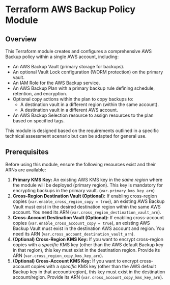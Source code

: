 # Terraform AWS Backup Policy Module

## Overview

This Terraform module creates and configures a comprehensive AWS Backup policy within a single AWS account, including:

*   An AWS Backup Vault (primary storage for backups).
*   An optional Vault Lock configuration (WORM protection) on the primary vault.
*   An IAM Role for the AWS Backup service.
*   An AWS Backup Plan with a primary backup rule defining schedule, retention, and encryption.
*   Optional copy actions within the plan to copy backups to:
    *   A destination vault in a different region (within the same account).
    *   A destination vault in a different AWS account.
*   An AWS Backup Selection resource to assign resources to the plan based on specified tags.

This module is designed based on the requirements outlined in a specific technical assessment scenario but can be adapted for general use.

## Prerequisites

Before using this module, ensure the following resources exist and their ARNs are available:

1.  **Primary KMS Key:** An existing AWS KMS key in the *same region* where the module will be deployed (primary region). This key is mandatory for encrypting backups in the primary vault. (`var.primary_kms_key_arn`)
2.  **Cross-Region Destination Vault (Optional):** If enabling cross-region copies (`var.enable_cross_region_copy = true`), an existing AWS Backup Vault must exist in the desired destination region within the same AWS account. You need its ARN (`var.cross_region_destination_vault_arn`).
3.  **Cross-Account Destination Vault (Optional):** If enabling cross-account copies (`var.enable_cross_account_copy = true`), an existing AWS Backup Vault must exist in the destination AWS account and region. You need its ARN (`var.cross_account_destination_vault_arn`).
4.  **(Optional) Cross-Region KMS Key:** If you want to encrypt cross-region copies with a *specific* KMS key (other than the AWS default Backup key in that region), this key must exist in the destination region. Provide its ARN (`var.cross_region_copy_kms_key_arn`).
5.  **(Optional) Cross-Account KMS Key:** If you want to encrypt cross-account copies with a *specific* KMS key (other than the AWS default Backup key in that account/region), this key must exist in the destination account/region. Provide its ARN (`var.cross_account_copy_kms_key_arn`).


